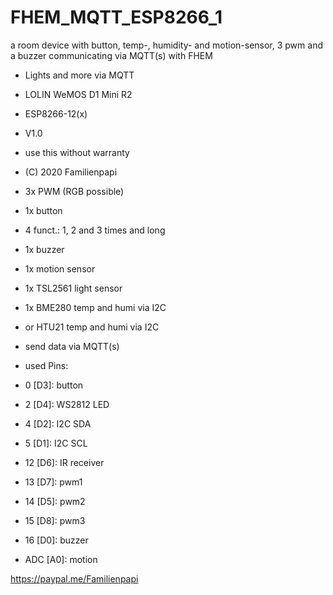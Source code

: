 # FHEM_MQTT_ESP8266_1
a room device with button, temp-, humidity- and motion-sensor, 3 pwm and a buzzer communicating via MQTT(s) with FHEM

 * Lights and more via MQTT
 * LOLIN WeMOS D1 Mini R2
 * ESP8266-12(x)
 * V1.0
 * use this without warranty
 * (C) 2020 Familienpapi

 * 3x PWM (RGB possible)
 * 1x button
  * 4 funct.: 1, 2 and 3 times and long
 * 1x buzzer
 * 1x motion sensor
 * 1x TSL2561 light sensor
 * 1x BME280 temp and humi via I2C
  * or HTU21 temp and humi via I2C
 * send data via MQTT(s)
 
 * used Pins:
 *   0 [D3]: button
 *   2 [D4]: WS2812 LED
 *   4 [D2]: I2C SDA
 *   5 [D1]: I2C SCL
 *  12 [D6]: IR receiver
 *  13 [D7]: pwm1
 *  14 [D5]: pwm2
 *  15 [D8]: pwm3
 *  16 [D0]: buzzer
 * ADC [A0]: motion
 
https://paypal.me/Familienpapi 
